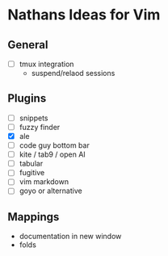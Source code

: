 # Nathans Ideas for Vim

## General
- [ ] tmux integration
    - suspend/relaod sessions


## Plugins
- [ ] snippets
- [ ] fuzzy finder
- [X] ale
- [ ] code guy bottom bar
- [ ] kite / tab9 / open AI 
- [ ] tabular
- [ ] fugitive
- [ ] vim markdown 
- [ ]  goyo or alternative

## Mappings
- documentation in new window
- folds

